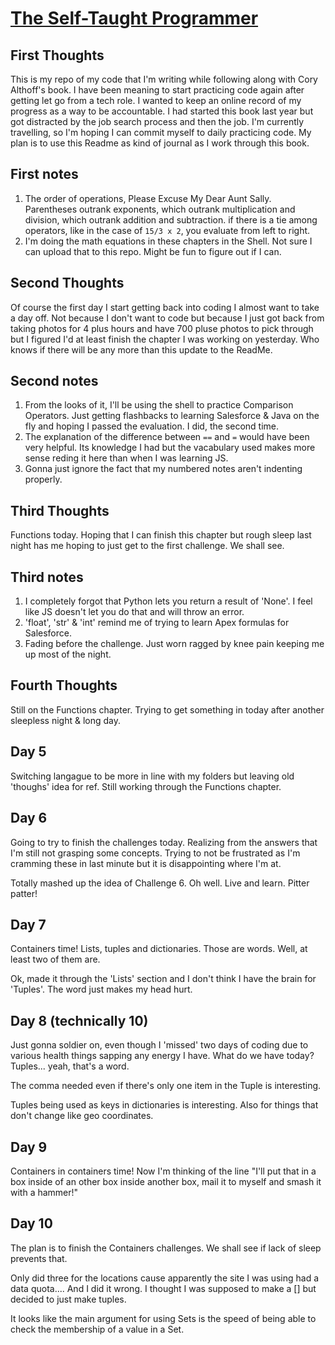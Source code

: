 # [The Self-Taught Programmer](https://www.amazon.com/Self-Taught-Programmer-Definitive-Programming-Professionally-ebook/dp/B01M01YDQA?ref_=ast_author_mpb)

## First Thoughts

This is my repo of my code that I'm writing while following along with Cory Althoff's book. I have been meaning to start practicing code again after getting let go from a tech role. I wanted to keep an online record of my progress as a way to be accountable. I had started this book last year but got distracted by the job search process and then the job. I'm currently travelling, so I'm hoping I can commit myself to daily practicing code. My plan is to use this Readme as kind of journal as I work through this book.

## First notes

1. The order of operations, Please Excuse My Dear Aunt Sally.\
   Parentheses outrank exponents, which outrank multiplication and division, which outrank addition and subtraction. if there is a tie among operators, like in the case of `15/3 x 2`, you evaluate from left to right.
2. I'm doing the math equations in these chapters in the Shell. Not sure I can upload that to this repo. Might be fun to figure out if I can.

## Second Thoughts

Of course the first day I start getting back into coding I almost want to take a day off. Not because I don't want to code but because I just got back from taking photos for 4 plus hours and have 700 pluse photos to pick through but I figured I'd at least finish the chapter I was working on yesterday. Who knows if there will be any more than this update to the ReadMe.

## Second notes

1. From the looks of it, I'll be using the shell to practice Comparison Operators. Just getting flashbacks to learning Salesforce & Java on the fly and hoping I passed the evaluation. I did, the second time.
2. The explanation of the difference between `==` and `=` would have been very helpful. Its knowledge I had but the vacabulary used makes more sense reding it here than when I was learning JS.
3. Gonna just ignore the fact that my numbered notes aren't indenting properly.

## Third Thoughts

Functions today. Hoping that I can finish this chapter but rough sleep last night has me hoping to just get to the first challenge. We shall see.

## Third notes

1. I completely forgot that Python lets you return a result of 'None'. I feel like JS doesn't let you do that and will throw an error.
2. 'float', 'str' & 'int' remind me of trying to learn Apex formulas for Salesforce.
3. Fading before the challenge. Just worn ragged by knee pain keeping me up most of the night.

## Fourth Thoughts

Still on the Functions chapter. Trying to get something in today after another sleepless night & long day.

## Day 5

Switching langague to be more in line with my folders but leaving old 'thoughs' idea for ref. Still working through the Functions chapter.

## Day 6

Going to try to finish the challenges today. Realizing from the answers that I'm still not grasping some concepts. Trying to not be frustrated as I'm cramming these in last minute but it is disappointing where I'm at.

Totally mashed up the idea of Challenge 6. Oh well. Live and learn. Pitter patter!

## Day 7

Containers time! Lists, tuples and dictionaries. Those are words. Well, at least two of them are.

Ok, made it through the 'Lists' section and I don't think I have the brain for 'Tuples'. The word just makes my head hurt.

## Day 8 (technically 10)

Just gonna soldier on, even though I 'missed' two days of coding due to various health things sapping any energy I have. What do we have today? Tuples... yeah, that's a word.

The comma needed even if there's only one item in the Tuple is interesting.

Tuples being used as keys in dictionaries is interesting. Also for things that don't change like geo coordinates.

## Day 9

Containers in containers time! Now I'm thinking of the line "I'll put that in a box inside of an other box inside another box, mail it to myself and smash it with a hammer!"

## Day 10

The plan is to finish the Containers challenges. We shall see if lack of sleep prevents that.

Only did three for the locations cause apparently the site I was using had a data quota.... And I did it wrong. I thought I was supposed to make a [] but decided to just make tuples.

It looks like the main argument for using Sets is the speed of being able to check the membership of a value in a Set.
